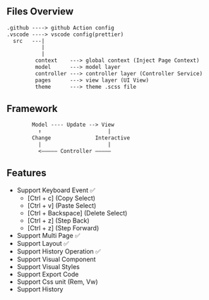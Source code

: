## Files Overview

```txt
.github ----> github Action config
.vscode ----> vscode config(prettier)
  src   ---|
           |
           |
         context    ---> global context (Inject Page Context)
         model      ---> model layer
         controller ---> controller layer (Controller Service)
         pages      ---> view layer (UI View)
         theme      ---> theme .scss file
```

## Framework

```txt
        Model ---- Update --> View
          ↑                     |
        Change              Interactive
          |                     |
          <————— Controller —————
```

## Features

- Support Keyboard Event ✅
  - [Ctrl + c] (Copy Select)
  - [Ctrl + v] (Paste Select)
  - [Ctrl + Backspace] (Delete Select)
  - [Ctrl + z] (Step Back)
  - [Ctrl + z] (Step Forward)
- Support Multi Page ✅
- Support Layout ✅
- Support History Operation ✅
- Support Visual Component
- Support Visual Styles
- Support Export Code
- Support Css unit (Rem, Vw)
- Support History
